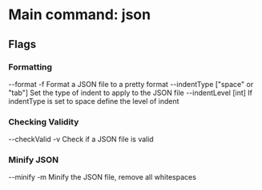 # Main command: json

## Flags
### Formatting
--format -f Format a JSON file to a pretty format
--indentType ["space" or "tab"] Set the type of indent to apply to the JSON file
--indentLevel [int] If indentType is set to space define the level of indent

### Checking Validity
--checkValid -v Check if a JSON file is valid

### Minify JSON 
--minify -m Minify the JSON file, remove all whitespaces
